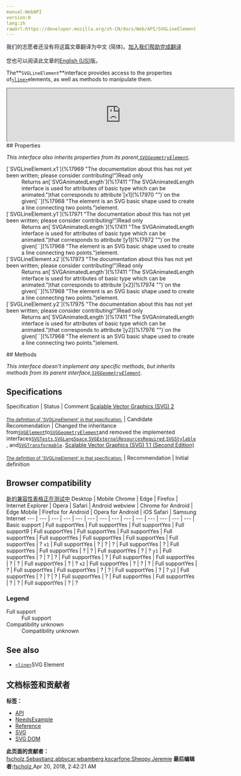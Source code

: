 ```yaml
---
manual:WebAPI
version:0
lang:zh
rawUrl:https://developer.mozilla.org/zh-CN/docs/Web/API/SVGLineElement
---
```




<bdi>我们的志愿者还没有将这篇文章翻译为<bdi>中文 (简体)</bdi>。[加入我们帮助完成翻译](%17966 "")<br></br>您也可以阅读此文章的[English (US)](%17967 "")版。</bdi>






The**`SVGLineElement`**interface provides access to the properties of[`<line>`](%17968 "The <line> element is an SVG basic shape used to create a line connecting two points.")elements, as well as methods to manipulate them.

<iframe src='https://mdn.mozillademos.org/en-US/docs/Web/API/SVGLineElement$samples/inheritance_diagram?revision=1375643' width='600' height='140'></iframe>
## Properties<a name="Properties"></a>


<em>This interface also inherits properties from its parent,</em><em>[`SVGGeometryElement`](%17549 "The SVGGeometryElement interface represents SVG elements whose rendering is defined by geometry with an equivalent path, and which can be filled and stroked. This includes paths and the basic shapes.").</em>

<dl><dt>[`SVGLineElement.x1`](%17969 "The documentation about this has not yet been written; please consider contributing!")Read only</dt><dd>Returns an[`SVGAnimatedLength`](%17411 "The SVGAnimatedLength interface is used for attributes of basic type <length> which can be animated.")that corresponds to attribute`[x1](%17970 "")`on the given[`<line>`](%17968 "The <line> element is an SVG basic shape used to create a line connecting two points.")element.</dd><dt>[`SVGLineElement.y1`](%17971 "The documentation about this has not yet been written; please consider contributing!")Read only</dt><dd>Returns an[`SVGAnimatedLength`](%17411 "The SVGAnimatedLength interface is used for attributes of basic type <length> which can be animated.")that corresponds to attribute`[y1](%17972 "")`on the given[`<line>`](%17968 "The <line> element is an SVG basic shape used to create a line connecting two points.")element.</dd><dt>[`SVGLineElement.x2`](%17973 "The documentation about this has not yet been written; please consider contributing!")Read only</dt><dd>Returns an[`SVGAnimatedLength`](%17411 "The SVGAnimatedLength interface is used for attributes of basic type <length> which can be animated.")that corresponds to attribute`[x2](%17974 "")`on the given[`<line>`](%17968 "The <line> element is an SVG basic shape used to create a line connecting two points.")element.</dd><dt>[`SVGLineElement.y2`](%17975 "The documentation about this has not yet been written; please consider contributing!")Read only</dt><dd>Returns an[`SVGAnimatedLength`](%17411 "The SVGAnimatedLength interface is used for attributes of basic type <length> which can be animated.")that corresponds to attribute`[y2](%17976 "")`on the given[`<line>`](%17968 "The <line> element is an SVG basic shape used to create a line connecting two points.")element.</dd></dl>
## Methods<a name="Methods"></a>


<em>This interface doesn&#39;t implement any specific methods, but inherits methods from its parent interface,[`SVGGeometryElement`](%17549 "The SVGGeometryElement interface represents SVG elements whose rendering is defined by geometry with an equivalent path, and which can be filled and stroked. This includes paths and the basic shapes.").</em>


## Specifications<a name="Specifications"></a>
Specification | Status | Comment 
[Scalable Vector Graphics (SVG) 2<br></br><small>The definition of &#39;SVGLineElement&#39; in that specification.</small>](%17977 "") | Candidate Recommendation | Changed the inheritance from[`SVGElement`](%17342 "All of the SVG DOM interfaces that correspond directly to elements in the SVG language derive from the SVGElement interface.")to[`SVGGeometryElement`](%17549 "The SVGGeometryElement interface represents SVG elements whose rendering is defined by geometry with an equivalent path, and which can be filled and stroked. This includes paths and the basic shapes.")and removed the implemented interfaces[`SVGTests`](%17492 "The SVGTests interface is used to reflect conditional processing attributes and is mixed into other interfaces for elements that support these attributes."),[`SVGLangSpace`](%17493 "The documentation about this has not yet been written; please consider contributing!"),[`SVGExternalResourcesRequired`](%17494 "The SVGExternalResourcesRequired interface defines an interface which applies to all elements where this element or one of its descendants can reference an external resource."),[`SVGStylable`](%17382 "The SVGStylable interface is implemented on all objects corresponding to SVG elements that can have style, class and presentation attributes specified on them."), and[`SVGTransformable`](%17495 "Interface SVGTransformable contains properties and methods that apply to all elements which have attribute transform."). 
[Scalable Vector Graphics (SVG) 1.1 (Second Edition)<br></br><small>The definition of &#39;SVGLineElement&#39; in that specification.</small>](%17978 "") | Recommendation | Initial definition 


## Browser compatibility<a name="Browser_compatibility"></a>
[新的兼容性表格正在测试中<i></i>](%3360 "")
<abbr>Desktop<i></i></abbr> | <abbr>Mobile<i></i></abbr> 
<abbr>Chrome<i></i></abbr> | <abbr>Edge<i></i></abbr> | <abbr>Firefox<i></i></abbr> | <abbr>Internet Explorer<i></i></abbr> | <abbr>Opera<i></i></abbr> | <abbr>Safari<i></i></abbr> | <abbr>Android webview<i></i></abbr> | <abbr>Chrome for Android<i></i></abbr> | <abbr>Edge Mobile<i></i></abbr> | <abbr>Firefox for Android<i></i></abbr> | <abbr>Opera for Android<i></i></abbr> | <abbr>iOS Safari<i></i></abbr> | <abbr>Samsung Internet<i></i></abbr> 
 ---  |  ---  |  ---  |  ---  |  ---  |  ---  |  ---  |  ---  |  ---  |  ---  |  ---  |  ---  |  ---  |  ---  | 
Basic support | <abbr>Full support</abbr>Yes | <abbr>Full support</abbr>Yes | <abbr>Full support</abbr>Yes | <abbr>Full support</abbr>9 | <abbr>Full support</abbr>Yes | <abbr>Full support</abbr>Yes | <abbr>Full support</abbr>Yes | <abbr>Full support</abbr>Yes | <abbr>Full support</abbr>Yes | <abbr>Full support</abbr>Yes | <abbr>Full support</abbr>Yes | <abbr>Full support</abbr>Yes | <abbr>?</abbr> 
`x1` | <abbr>Full support</abbr>Yes | <abbr>?</abbr> | <abbr>?</abbr> | <abbr>?</abbr> | <abbr>Full support</abbr>Yes | <abbr>?</abbr> | <abbr>Full support</abbr>Yes | <abbr>Full support</abbr>Yes | <abbr>?</abbr> | <abbr>?</abbr> | <abbr>Full support</abbr>Yes | <abbr>?</abbr> | <abbr>?</abbr> 
`y1` | <abbr>Full support</abbr>Yes | <abbr>?</abbr> | <abbr>?</abbr> | <abbr>?</abbr> | <abbr>Full support</abbr>Yes | <abbr>?</abbr> | <abbr>Full support</abbr>Yes | <abbr>Full support</abbr>Yes | <abbr>?</abbr> | <abbr>?</abbr> | <abbr>Full support</abbr>Yes | <abbr>?</abbr> | <abbr>?</abbr> 
`x2` | <abbr>Full support</abbr>Yes | <abbr>?</abbr> | <abbr>?</abbr> | <abbr>?</abbr> | <abbr>Full support</abbr>Yes | <abbr>?</abbr> | <abbr>Full support</abbr>Yes | <abbr>Full support</abbr>Yes | <abbr>?</abbr> | <abbr>?</abbr> | <abbr>Full support</abbr>Yes | <abbr>?</abbr> | <abbr>?</abbr> 
`y2` | <abbr>Full support</abbr>Yes | <abbr>?</abbr> | <abbr>?</abbr> | <abbr>?</abbr> | <abbr>Full support</abbr>Yes | <abbr>?</abbr> | <abbr>Full support</abbr>Yes | <abbr>Full support</abbr>Yes | <abbr>?</abbr> | <abbr>?</abbr> | <abbr>Full support</abbr>Yes | <abbr>?</abbr> | <abbr>?</abbr> 


### Legend<a name="Legend"></a>
<dl><dt><abbr>Full support</abbr></dt><dd>Full support</dd><dt><abbr>Compatibility unknown</abbr></dt><dd>Compatibility unknown</dd></dl>

## See also<a name="See_also"></a>

* [`<line>`](%17968 "The <line> element is an SVG basic shape used to create a line connecting two points.")SVG Element



## 文档标签和贡献者
**标签：**
* [API](%50 "")
* [NeedsExample](%13047 "")
* [Reference](%3381 "")
* [SVG](%457 "")
* [SVG DOM](%17335 "")

**此页面的贡献者：**[fscholz](%60 ""),[Sebastianz](%4468 ""),[abbycar](%15784 ""),[wbamberg](%12626 ""),[kscarfone](%3900 ""),[Sheppy](%405 ""),[Jeremie](%4470 "")
**最后编辑者:**[fscholz](%60 ""),<time>Apr 20, 2018, 2:42:21 AM</time>


